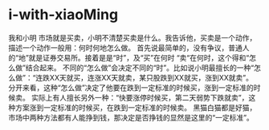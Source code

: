 # i-with-xiaoMing
我和小明
市场就是买卖，小明不清楚买卖是什么。我告诉他，买卖是一个动作，描述一个动作一般用：何时何地怎么做。
首先说最简单的，没有争议，普通人的“地”就是证券交易所。接着是是“时”，及“买”在何时 “卖“在何时，这个得和“怎么做”结合起来。
不同的“怎么做”会决定不同的“时”。比如说小明最擅长的一种“怎么做”：“连跌XX天就买，连涨XX天就卖，某只股跌到XX就买，涨到XX就卖”。
分开来看，这种“怎么做”决定了他要在跌到一定标准的时候买，涨到一定标准的时候卖。
实际上有人擅长另外一种：“快要涨停时候买，第二天弱势下跌就卖”，这种方案涨到一定标准的时候买，在跌到一定标准的时候卖。
黑猫白猫都是好猫，市场中两种方法都有人能挣到钱，那决定是否挣钱的显然是这里的“一定标准”。


